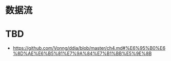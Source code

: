 # 数据流

# TBD

- https://github.com/Vonng/ddia/blob/master/ch4.md#%E6%95%B0%E6%8D%AE%E6%B5%81%E7%9A%84%E7%B1%BB%E5%9E%8B
